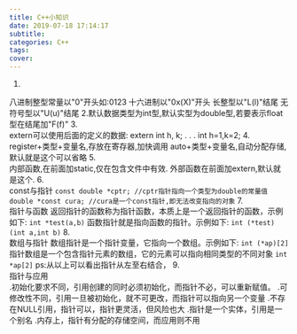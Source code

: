 ```yaml
---
title: C++小知识
date: 2019-07-18 17:14:17
subtitle:
categories: C++
tags:
cover:
---
```

1.  
八进制整型常量以"0"开头如:0123
十六进制以"0x(X)"开头
长整型以"L(l)"结尾
无符号型以"U(u)"结尾
2.默认数据类型为int型,默认实型为double型,若要表示float型在结尾加"F(f)"
3.  
extern可以使用后面的定义的数据:
extern int h, k;
   .
   .
   .
int h=1,k=2;
4.  
register+类型+变量名,存放在寄存器,加快调用
auto+类型+变量名,自动分配存储,默认就是这个可以省略
5.  
内部函数,在前面加static,仅在包含文件中有效.
外部函数在前面加extern,默认就是这个.
6.  
const与指针
`const double *cptr; //cptr指针指向一个类型为double的常量值`
`double *const cura; //cura是一个const指针,即无法改变指向的对象` 
7.  
指针与函数
返回指针的函数称为指针函数，本质上是一个返回指针的函数，示例如下:
`int *test(a,b)`
函数指针就是指向函数的指针。示例如下:
`int (*test)(int a,int b)`
8.  
数组与指针
数组指针是一个指针变量，它指向一个数组。示例如下:
`int (*ap)[2]`
指针数组是一个包含指针元素的数组，它的元素可以指向相同类型的不同对象
`int *ap[2]`
ps:从以上可以看出指针从左至右结合，
9.  
指针与应用  
.初始化要求不同，引用创建的同时必须初始化，而指针不必，可以重新赋值。
.可修改性不同，引用一旦被初始化，就不可更改，而指针可以指向另一个变量
.不存在NULL引用，指针可以，指针更灵活，但风险也大
.指针是一个实体，引用是一个别名
.内存上，指针有分配的存储空间，而应用则不用
